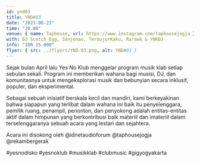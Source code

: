 ```yaml
---
id: ynd03
title: YND#03
date: "2023-06-23"
time: "20.00"
venue: { name: Taphouse, url: https://www.instagram.com/taphousejogja }
with: DJ Scotch Egg, Sanjonas, TerbujurKaku, Rarawk & YNKDJ
info: "IDR 25.000"
flyer: { src: ../flyers/YND-03.png, alt: YND#03 }
---
```


Sejak bulan April lalu Yes No Klub menggelar program musik klab setiap sebulan sekali. Program ini memberikan wahana bagi musisi, DJ, dan komunitasnya untuk mengeksplorasi musik dan bebunyian secara inklusif, populer, dan eksperimental.

Sebagai sebuah inisiatif berskala kecil dan mandiri, kami berkeyakinan bahwa siapapun yang terlibat dalam wahana ini baik itu penyelenggara, pemilik ruang, penampil, penonton, dan penyokong adalah entitas-entitas aktif dalam himpunan yang berkontribusi baik materiil dan imateriil dalam terselenggaranya sebuah acara yang lestari dan sejahtera.

Acara ini disokong oleh @idnetaudioforum @taphousejogja @rekambergerak

#yesnodisko #yesnoklub #musikklab #clubmusic #gigyogyakarta
